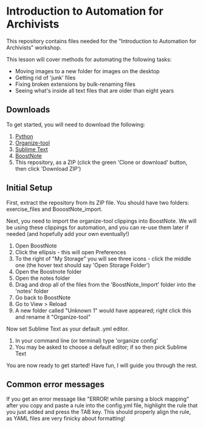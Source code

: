 # Introduction to Automation for Archivists

This repository contains files needed for the "Introduction to Automation for Archivists" workshop.

This lesson will cover methods for automating the following tasks:

- Moving images to a new folder for images on the desktop
- Getting rid of 'junk' files
- Fixing broken extensions by bulk-renaming files
- Seeing what's inside all text files that are older than eight years

## Downloads

To get started, you will need to download the following:

1. [Python](https://www.python.org/downloads/)
2. [Organize-tool](https://pypi.org/project/organize-tool/)
3. [Sublime Text](https://www.sublimetext.com/download)
4. [BoostNote](https://boostnote.io/#download)
5. This repository, as a ZIP (click the green 'Clone or download' button, then click 'Download ZIP') 

## Initial Setup

First, extract the repository from its ZIP file. You should have two folders: exercise_files and BooostNote_import.

Next, you need to import the organize-tool clippings into BoostNote. We will be using these clippings for automation, and you can re-use them later if needed (and hopefully add your own eventually!)

1. Open BoostNote
2. Click the ellipsis - this will open Preferences
3. To the right of "My Storage" you will see three icons - click the middle one (the hover text should say 'Open Storage Folder')
4. Open the Boostnote folder
5. Open the notes folder
6. Drag and drop all of the files from the 'BoostNote_Import' folder into the 'notes' folder
7. Go back to BoostNote
8. Go to View > Reload
9. A new folder called "Unknown 1" would have appeared; right click this and rename it "Organize-tool"

Now set Sublime Text as your default .yml editor.

1. In your command line (or terminal) type 'organize config'
2. You may be asked to choose a default editor; if so then pick Sublime Text

You are now ready to get started! Have fun, I will guide you through the rest.

## Common error messages

If you get an error message like "ERROR! while parsing a block mapping" after you copy and paste a rule into the config.yml file, highlight the rule that you just added and press the TAB key. This should properly align the rule, as YAML files are very finicky about formatting!
